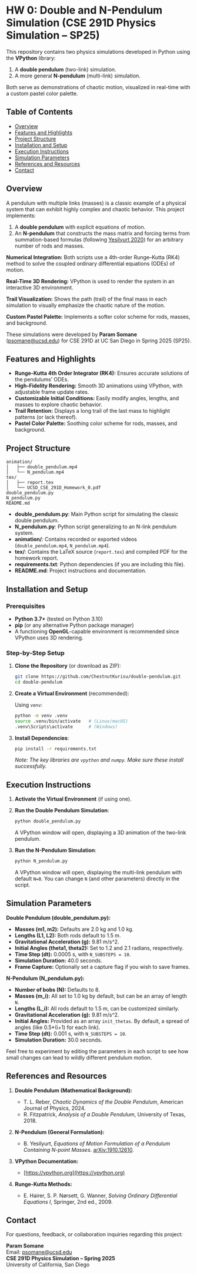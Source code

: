 # HW 0: Double and N-Pendulum Simulation (CSE 291D Physics Simulation – SP25)

This repository contains two physics simulations developed in Python using the **VPython** library: 
1. A **double pendulum** (two-link) simulation.  
2. A more general **N-pendulum** (multi-link) simulation.

Both serve as demonstrations of chaotic motion, visualized in real-time with a custom pastel color palette.

## Table of Contents

- [Overview](#overview)
- [Features and Highlights](#features-and-highlights)
- [Project Structure](#project-structure)
- [Installation and Setup](#installation-and-setup)
- [Execution Instructions](#execution-instructions)
- [Simulation Parameters](#simulation-parameters)
- [References and Resources](#references-and-resources)
- [Contact](#contact)

## Overview

A pendulum with multiple links (masses) is a classic example of a physical system that can exhibit highly complex and chaotic behavior. This project implements:
1. A **double pendulum** with explicit equations of motion.  
2. An **N-pendulum** that constructs the mass matrix and forcing terms from summation-based formulas (following [Yesilyurt 2020][yesilyurt2020]) for an arbitrary number of rods and masses.

**Numerical Integration:** Both scripts use a 4th-order Runge–Kutta (RK4) method to solve the coupled ordinary differential equations (ODEs) of motion.

**Real-Time 3D Rendering:** VPython is used to render the system in an interactive 3D environment.

**Trail Visualization:** Shows the path (trail) of the final mass in each simulation to visually emphasize the chaotic nature of the motion.

**Custom Pastel Palette:** Implements a softer color scheme for rods, masses, and background.

These simulations were developed by **Param Somane** (psomane@ucsd.edu) for CSE 291D at UC San Diego in Spring 2025 (SP25). 

## Features and Highlights

- **Runge-Kutta 4th Order Integrator (RK4):** Ensures accurate solutions of the pendulums’ ODEs.
- **High-Fidelity Rendering:** Smooth 3D animations using VPython, with adjustable frame update rates.
- **Customizable Initial Conditions:** Easily modify angles, lengths, and masses to explore chaotic behavior.
- **Trail Retention:** Displays a long trail of the last mass to highlight patterns (or lack thereof).
- **Pastel Color Palette:** Soothing color scheme for rods, masses, and background.

## Project Structure

```
animation/
│   ├── double_pendulum.mp4
│   └── N_pendulum.mp4
tex/
│   ├── report.tex
│   └── UCSD_CSE_291D_Homework_0.pdf
double_pendulum.py
N_pendulum.py
README.md
```

- **double_pendulum.py**: Main Python script for simulating the classic double pendulum.
- **N_pendulum.py**: Python script generalizing to an N-link pendulum system.
- **animation/**: Contains recorded or exported videos (`double_pendulum.mp4`, `N_pendulum.mp4`).
- **tex/**: Contains the LaTeX source (`report.tex`) and compiled PDF for the homework report.
- **requirements.txt**: Python dependencies (if you are including this file).
- **README.md**: Project instructions and documentation.

## Installation and Setup

### Prerequisites

- **Python 3.7+** (tested on Python 3.10)
- **pip** (or any alternative Python package manager)
- A functioning **OpenGL**-capable environment is recommended since VPython uses 3D rendering.

### Step-by-Step Setup

1. **Clone the Repository** (or download as ZIP):
   ```bash
   git clone https://github.com/ChestnutKurisu/double-pendulum.git
   cd double-pendulum
   ```

2. **Create a Virtual Environment** (recommended):

   Using `venv`:
   ```bash
   python -m venv .venv
   source .venv/bin/activate   # (Linux/macOS)
   .venv\Scripts\activate      # (Windows)
   ```

3. **Install Dependencies**:
   ```bash
   pip install -r requirements.txt
   ```
   *Note: The key libraries are `vpython` and `numpy`. Make sure these install successfully.*

## Execution Instructions

1. **Activate the Virtual Environment** (if using one).

2. **Run the Double Pendulum Simulation**:
   ```bash
   python double_pendulum.py
   ```
   A VPython window will open, displaying a 3D animation of the two-link pendulum.

3. **Run the N-Pendulum Simulation**:
   ```bash
   python N_pendulum.py
   ```
   A VPython window will open, displaying the multi-link pendulum with default `N=8`. You can change `N` (and other parameters) directly in the script.

## Simulation Parameters

**Double Pendulum (double_pendulum.py):**
- **Masses (m1, m2):** Defaults are 2.0 kg and 1.0 kg.
- **Lengths (L1, L2):** Both rods default to 1.5 m.
- **Gravitational Acceleration (g):** 9.81 m/s^2.
- **Initial Angles (theta1, theta2):** Set to 1.2 and 2.1 radians, respectively.
- **Time Step (dt):** 0.0005 s, with `N_SUBSTEPS = 10`.
- **Simulation Duration:** 40.0 seconds.
- **Frame Capture:** Optionally set a capture flag if you wish to save frames.

**N-Pendulum (N_pendulum.py):**
- **Number of bobs (N):** Defaults to 8. 
- **Masses (m_i):** All set to 1.0 kg by default, but can be an array of length `N`.
- **Lengths (L_i):** All rods default to 1.5 m, can be customized similarly.
- **Gravitational Acceleration (g):** 9.81 m/s^2.
- **Initial Angles:** Provided as an array `init_thetas`. By default, a spread of angles (like 0.5*(i+1) for each link).
- **Time Step (dt):** 0.001 s, with `N_SUBSTEPS = 10`.
- **Simulation Duration:** 30.0 seconds.

Feel free to experiment by editing the parameters in each script to see how small changes can lead to wildly different pendulum motion.

## References and Resources

1. **Double Pendulum (Mathematical Background):**
   - T. L. Reber, *Chaotic Dynamics of the Double Pendulum*, American Journal of Physics, 2024.
   - R. Fitzpatrick, *Analysis of a Double Pendulum*, University of Texas, 2018.  

2. **N-Pendulum (General Formulation):**  
   - B. Yesilyurt, *Equations of Motion Formulation of a Pendulum Containing N-point Masses*. [arXiv:1910.12610][yesilyurt2020].

3. **VPython Documentation:**  
   - [https://vpython.org](https://vpython.org)

4. **Runge-Kutta Methods:**  
   - E. Hairer, S. P. Nørsett, G. Wanner, *Solving Ordinary Differential Equations I*, Springer, 2nd ed., 2009.

[yesilyurt2020]: https://arxiv.org/abs/1910.12610

## Contact

For questions, feedback, or collaboration inquiries regarding this project:

**Param Somane**  
Email: [psomane@ucsd.edu](mailto:psomane@ucsd.edu)  
**CSE 291D Physics Simulation – Spring 2025**  
University of California, San Diego
